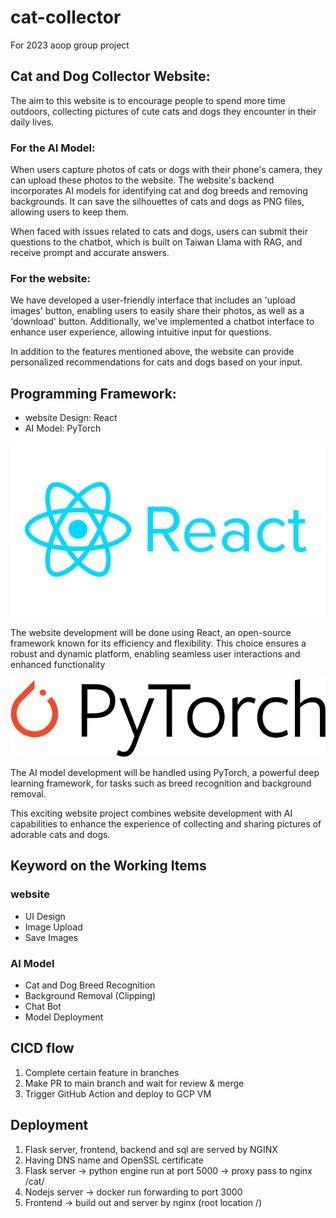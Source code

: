 # cat-collector
For 2023 aoop group project

## Cat and Dog Collector Website:
The aim to this website is to encourage people to spend more time outdoors, collecting pictures of cute cats and dogs they encounter in their daily lives.

### For the AI Model:
When users capture photos of cats or dogs with their phone's camera, they can upload these photos to the website. The website's backend incorporates AI models for identifying cat and dog breeds and removing backgrounds. It can save the silhouettes of cats and dogs as PNG files, allowing users to keep them.

When faced with issues related to cats and dogs, users can submit their questions to the chatbot, which is built on Taiwan Llama with RAG, and receive prompt and accurate answers.

### For the website:
We have developed a user-friendly interface that includes an 'upload images' button, enabling users to easily share their photos, as well as a 'download' button. Additionally, we've implemented a chatbot interface to enhance user experience, allowing intuitive input for questions.

In addition to the features mentioned above, the website can provide personalized recommendations for cats and dogs based on your input.



## Programming Framework:
- website Design: React
- AI Model: PyTorch


![react](./imgs/react.jpg)

The website development will be done using React, an open-source framework known for its efficiency and flexibility. This choice ensures a robust and dynamic platform, enabling seamless user interactions and enhanced functionality


![pytorch](./imgs/pytorch.jpg)

The AI model development will be handled using PyTorch, a powerful deep learning framework, for tasks such as breed recognition and background removal.

This exciting website project combines website development with AI capabilities to enhance the experience of collecting and sharing pictures of adorable cats and dogs.

## Keyword on the Working Items

### website
- UI Design
- Image Upload
- Save Images

### AI Model
- Cat and Dog Breed Recognition
- Background Removal (Clipping)
- Chat Bot
- Model Deployment

## CICD flow
1. Complete certain feature in branches
2. Make PR to main branch and wait for review & merge
3. Trigger GitHub Action and deploy to GCP VM

## Deployment
1. Flask server, frontend, backend and sql are served by NGINX
2. Having DNS name and OpenSSL certificate
3. Flask server -> python engine run at port 5000 -> proxy pass to nginx /cat/
4. Nodejs server -> docker run forwarding to port 3000
5. Frontend -> build out and server by nginx (root location /)
